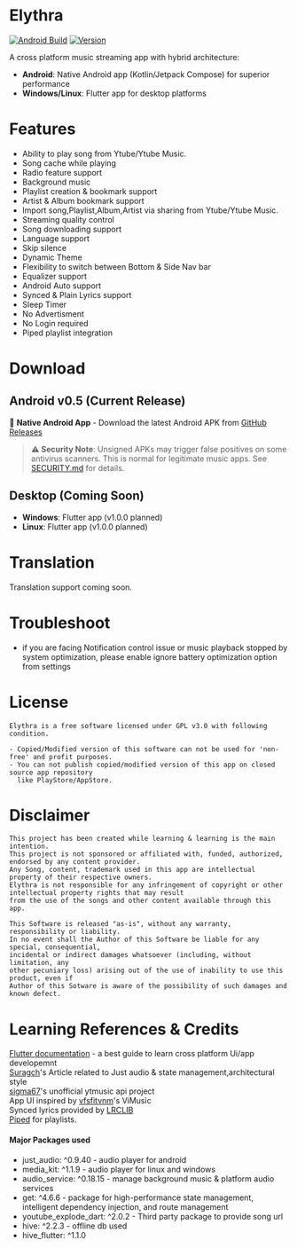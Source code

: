 # Elythra

[![Android Build](https://github.com/fncshaolin/elythra/actions/workflows/android_build.yml/badge.svg)](https://github.com/fncshaolin/elythra/actions/workflows/android_build.yml)
[![Version](https://img.shields.io/badge/version-0.5-blue.svg)](https://github.com/fncshaolin/elythra/releases)

A cross platform music streaming app with hybrid architecture:
- **Android**: Native Android app (Kotlin/Jetpack Compose) for superior performance
- **Windows/Linux**: Flutter app for desktop platforms

# Features
* Ability to play song from Ytube/Ytube Music.
* Song cache while playing
* Radio feature support
* Background music
* Playlist creation & bookmark support
* Artist & Album bookmark support
* Import song,Playlist,Album,Artist via sharing from Ytube/Ytube Music.
* Streaming quality control
* Song downloading support
* Language support
* Skip silence
* Dynamic Theme
* Flexibility to switch between Bottom & Side Nav bar
* Equalizer support
* Android Auto support
* Synced & Plain Lyrics support
* Sleep Timer
* No Advertisment
* No Login required
* Piped playlist integration


# Download

## Android v0.5 (Current Release)
🚀 **Native Android App** - Download the latest Android APK from [GitHub Releases](https://github.com/fncshaolin/elythra/releases/latest)

> **⚠️ Security Note**: Unsigned APKs may trigger false positives on some antivirus scanners. This is normal for legitimate music apps. See [SECURITY.md](SECURITY.md) for details.

## Desktop (Coming Soon)
- **Windows**: Flutter app (v1.0.0 planned)
- **Linux**: Flutter app (v1.0.0 planned) 

# Translation
Translation support coming soon.

# Troubleshoot
* if you are facing Notification control issue or music playback stopped by system optimization, please enable ignore battery optimization option from settings

# License
```
Elythra is a free software licensed under GPL v3.0 with following condition.

- Copied/Modified version of this software can not be used for 'non-free' and profit purposes.
- You can not publish copied/modified version of this app on closed source app repository
  like PlayStore/AppStore.

```


# Disclaimer
```
This project has been created while learning & learning is the main intention.
This project is not sponsored or affiliated with, funded, authorized, endorsed by any content provider.
Any Song, content, trademark used in this app are intellectual property of their respective owners.
Elythra is not responsible for any infringement of copyright or other intellectual property rights that may result
from the use of the songs and other content available through this app.

This Software is released "as-is", without any warranty, responsibility or liability.
In no event shall the Author of this Software be liable for any special, consequential,
incidental or indirect damages whatsoever (including, without limitation, any 
other pecuniary loss) arising out of the use of inability to use this product, even if
Author of this Sotware is aware of the possibility of such damages and known defect.
```

# Learning References & Credits
<a href = 'https://docs.flutter.dev/'>Flutter documentation</a> - a best guide to learn cross platform Ui/app developemnt<br/>
<a href = 'https://suragch.medium.com/'>Suragch</a>'s Article related to Just audio & state management,architectural style<br/>
<a href = 'https://github.com/sigma67'>sigma67</a>'s unofficial ytmusic api project<br/>
App UI inspired by <a href = 'https://github.com/vfsfitvnm'>vfsfitvnm</a>'s ViMusic<br/>
Synced lyrics provided by <a href = 'https://lrclib.net' >LRCLIB</a> <br/>
<a href = 'https://piped.video' >Piped</a> for playlists.

#### Major Packages used
* just_audio: ^0.9.40  -  audio player for android
* media_kit: ^1.1.9 - audio player for linux and windows
* audio_service: ^0.18.15 - manage background music & platform audio services
* get: ^4.6.6 -  package for high-performance state management, intelligent dependency injection, and route management
* youtube_explode_dart: ^2.0.2 - Third party package to provide song url
* hive: ^2.2.3 - offline db used 
* hive_flutter: ^1.1.0


